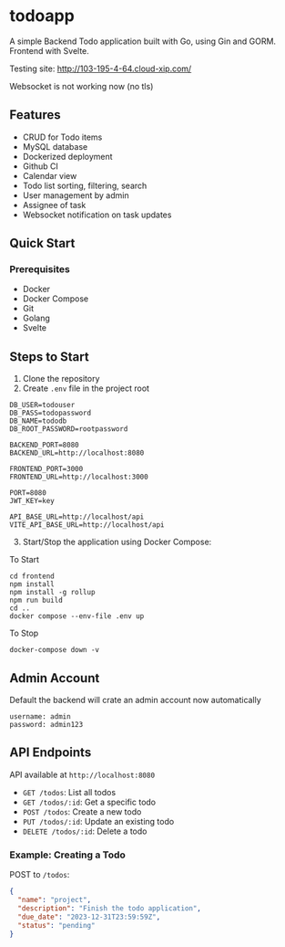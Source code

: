 # todoapp

A simple Backend Todo application built with Go, using Gin and GORM. Frontend with Svelte.

Testing site: http://103-195-4-64.cloud-xip.com/

Websocket is not working now (no tls)

## Features

- CRUD for Todo items
- MySQL database
- Dockerized deployment
- Github CI
- Calendar view
- Todo list sorting, filtering, search
- User management by admin
- Assignee of task
- Websocket notification on task updates

## Quick Start

### Prerequisites

- Docker
- Docker Compose
- Git
- Golang
- Svelte

## Steps to Start

1. Clone the repository
2. Create `.env` file in the project root

```
DB_USER=todouser
DB_PASS=todopassword
DB_NAME=tododb
DB_ROOT_PASSWORD=rootpassword

BACKEND_PORT=8080
BACKEND_URL=http://localhost:8080

FRONTEND_PORT=3000
FRONTEND_URL=http://localhost:3000

PORT=8080
JWT_KEY=key

API_BASE_URL=http://localhost/api
VITE_API_BASE_URL=http://localhost/api
```

3. Start/Stop the application using Docker Compose:

To Start

```
cd frontend
npm install
npm install -g rollup
npm run build
cd ..
docker compose --env-file .env up

```

To Stop

```
docker-compose down -v

```

## Admin Account

Default the backend will crate an admin account now automatically

```
username: admin
password: admin123
```

## API Endpoints

API available at `http://localhost:8080`

- `GET /todos`: List all todos
- `GET /todos/:id`: Get a specific todo
- `POST /todos`: Create a new todo
- `PUT /todos/:id`: Update an existing todo
- `DELETE /todos/:id`: Delete a todo

### Example: Creating a Todo

POST to `/todos`:

```json
{
  "name": "project",
  "description": "Finish the todo application",
  "due_date": "2023-12-31T23:59:59Z",
  "status": "pending"
}
```
